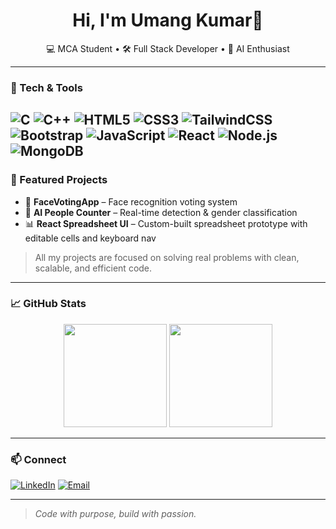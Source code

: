 <h1 align="center">Hi, I'm Umang Kumar👋</h1>
<p align="center">
  💻 MCA Student • 🛠 Full Stack Developer • 🤖 AI Enthusiast
</p>

---

### 🚀 Tech & Tools
![C](https://img.shields.io/badge/C-00599C?style=for-the-flate&logo=c&logoColor=white) 
![C++](https://img.shields.io/badge/C++-00599C?style=for-the-flate&logo=cplusplus&logoColor=white) 
![HTML5](https://img.shields.io/badge/HTML5-E34F26?style=for-the-flate&logo=html5&logoColor=white) 
![CSS3](https://img.shields.io/badge/CSS3-1572B6?style=for-the-flate&logo=css3&logoColor=white) 
![TailwindCSS](https://img.shields.io/badge/Tailwind_CSS-38B2AC?style=for-the-flate&logo=tailwind-css&logoColor=white) 
![Bootstrap](https://img.shields.io/badge/Bootstrap-7952B3?style=for-the-flate&logo=bootstrap&logoColor=white) 
![JavaScript](https://img.shields.io/badge/JavaScript-F7E018?style=for-the-flate&logo=javascript&logoColor=black)
![React](https://img.shields.io/badge/React-61DAFB?style=for-the-flate&logo=react&logoColor=black)
![Node.js](https://img.shields.io/badge/Node.js-339933?style=for-the-flate&logo=nodedotjs&logoColor=white)
![MongoDB](https://img.shields.io/badge/MongoDB-47A248?style=for-the-flate&logo=mongodb&logoColor=white)
---

### 📌 Featured Projects
- 🔐 **FaceVotingApp** – Face recognition voting system 
- 🧠 **AI People Counter** – Real-time detection & gender classification
- 📊 **React Spreadsheet UI** – Custom-built spreadsheet prototype with editable cells and keyboard nav

> All my projects are focused on solving real problems with clean, scalable, and efficient code.


---

### 📈 GitHub Stats
<p align="center">
  <img src="https://github-readme-stats.vercel.app/api?username=umangkumar0106&show_icons=true&theme=tokyonight" height="165">
  <img src="https://github-readme-stats.vercel.app/api/top-langs/?username=umangkumar0106&layout=compact&theme=tokyonight" height="165">
</p>

---

### 📫 Connect
[![LinkedIn](https://img.shields.io/badge/LinkedIn-0A66C2?style=flat&logo=linkedin&logoColor=white)](https://www.linkedin.com/in/umangkumar0106/)
[![Email](https://img.shields.io/badge/Email-D14836?style=flat&logo=gmail&logoColor=white)](mailto:umangkr0106@gmail.com)

---

> *Code with purpose, build with passion.*
